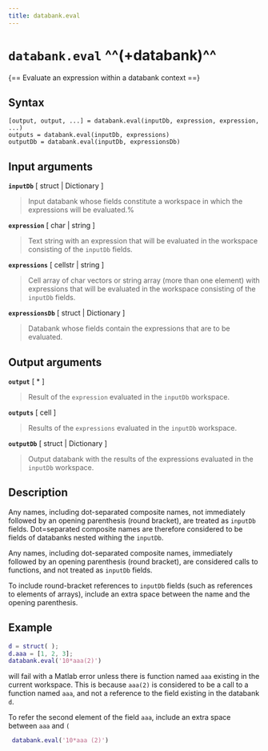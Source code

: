 ```yaml
---
title: databank.eval
---
```


# `databank.eval` ^^(+databank)^^

{== Evaluate an expression within a databank context ==}


## Syntax

    [output, output, ...] = databank.eval(inputDb, expression, expression, ...)
    outputs = databank.eval(inputDb, expressions)
    outputDb = databank.eval(inputDb, expressionsDb)


## Input arguments


__`inputDb`__ [ struct | Dictionary ]
> 
> Input databank whose fields constitute a workspace in which the
> expressions will be evaluated.%
> 

__`expression`__ [ char | string ]
> 
> Text string with an expression that will be evaluated in the workspace
> consisting of the `inputDb` fields.
> 

__`expressions`__ [ cellstr | string ]
> 
> Cell array of char vectors or string array (more than one element) with
> expressions that will be evaluated in the workspace consisting of the
> `inputDb` fields.
> 

__`expressionsDb`__ [ struct | Dictionary ]
> 
> Databank whose fields contain the expressions that are to be evaluated.
> 


## Output arguments


__`output`__ [ * ]
> 
> Result of the `expression` evaluated in the `inputDb` workspace.
> 


__`outputs`__ [ cell ]
> 
> Results of the `expressions` evaluated in the `inputDb` workspace.
> 


__`outputDb`__ [ struct | Dictionary ]
> 
> Output databank with the results of the expressions evaluated in the
> `inputDb` workspace.
> 


## Description

Any names, including dot-separated composite names, not immediately
followed by an opening parenthesis (round bracket), are treated as
`inputDb` fields. Dot=separated composite names are therefore
considered to be fields of databanks nested withing the `inputDb`.


Any names, including dot-separated composite names, immediately followed
by an opening parenthesis (round bracket), are considered calls to
functions, and not treated as `inputDb` fields.


To include round-bracket references to `inputDb` fields (such as
references to elements of arrays), include an extra space between the
name and the opening parenthesis.


## Example

```matlab
d = struct( );
d.aaa = [1, 2, 3];
databank.eval('10*aaa(2)')
```

will fail with a Matlab error unless there is function named `aaa`
existing in the current workspace. This is because `aaa(2)` is considered
to be a call to a function named `aaa`, and not a reference to the field
existing in the databank `d`.


To refer the second element of the field `aaa`, include an extra space between `aaa` and `(` 

```matlab
 databank.eval('10*aaa (2)')
```

